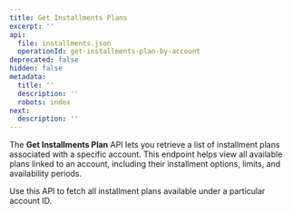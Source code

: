```yaml
---
title: Get Installments Plans
excerpt: ''
api:
  file: installments.json
  operationId: get-installments-plan-by-account
deprecated: false
hidden: false
metadata:
  title: ''
  description: ''
  robots: index
next:
  description: ''
---
```

The **Get Installments Plan** API lets you retrieve a list of installment plans associated with a specific account. This endpoint helps view all available plans linked to an account, including their installment options, limits, and availability periods.

Use this API to fetch all installment plans available under a particular account ID.